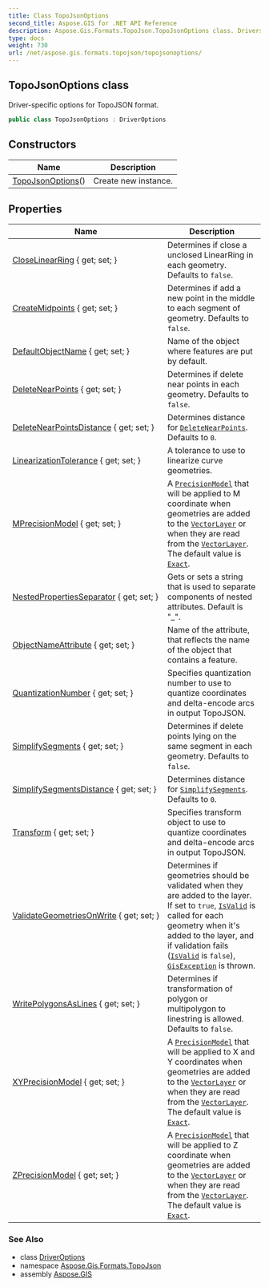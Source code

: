 ```yaml
---
title: Class TopoJsonOptions
second_title: Aspose.GIS for .NET API Reference
description: Aspose.Gis.Formats.TopoJson.TopoJsonOptions class. Driverspecific options for TopoJSON format
type: docs
weight: 730
url: /net/aspose.gis.formats.topojson/topojsonoptions/
---
```

## TopoJsonOptions class

Driver-specific options for TopoJSON format.

```csharp
public class TopoJsonOptions : DriverOptions
```

## Constructors

| Name | Description |
| --- | --- |
| [TopoJsonOptions](topojsonoptions/)() | Create new instance. |

## Properties

| Name | Description |
| --- | --- |
| [CloseLinearRing](../../aspose.gis/driveroptions/closelinearring/) { get; set; } | Determines if close a unclosed LinearRing in each geometry. Defaults to `false`. |
| [CreateMidpoints](../../aspose.gis/driveroptions/createmidpoints/) { get; set; } | Determines if add a new point in the middle to each segment of geometry. Defaults to `false`. |
| [DefaultObjectName](../../aspose.gis.formats.topojson/topojsonoptions/defaultobjectname/) { get; set; } | Name of the object where features are put by default. |
| [DeleteNearPoints](../../aspose.gis/driveroptions/deletenearpoints/) { get; set; } | Determines if delete near points in each geometry. Defaults to `false`. |
| [DeleteNearPointsDistance](../../aspose.gis/driveroptions/deletenearpointsdistance/) { get; set; } | Determines distance for [`DeleteNearPoints`](../../aspose.gis/driveroptions/deletenearpoints/). Defaults to `0`. |
| [LinearizationTolerance](../../aspose.gis/driveroptions/linearizationtolerance/) { get; set; } | A tolerance to use to linearize curve geometries. |
| [MPrecisionModel](../../aspose.gis/driveroptions/mprecisionmodel/) { get; set; } | A [`PrecisionModel`](../../aspose.gis/precisionmodel/) that will be applied to M coordinate when geometries are added to the [`VectorLayer`](../../aspose.gis/vectorlayer/) or when they are read from the [`VectorLayer`](../../aspose.gis/vectorlayer/). The default value is [`Exact`](../../aspose.gis/precisionmodel/exact/). |
| [NestedPropertiesSeparator](../../aspose.gis.formats.topojson/topojsonoptions/nestedpropertiesseparator/) { get; set; } | Gets or sets a string that is used to separate components of nested attributes. Default is "_". |
| [ObjectNameAttribute](../../aspose.gis.formats.topojson/topojsonoptions/objectnameattribute/) { get; set; } | Name of the attribute, that reflects the name of the object that contains a feature. |
| [QuantizationNumber](../../aspose.gis.formats.topojson/topojsonoptions/quantizationnumber/) { get; set; } | Specifies quantization number to use to quantize coordinates and delta-encode arcs in output TopoJSON. |
| [SimplifySegments](../../aspose.gis/driveroptions/simplifysegments/) { get; set; } | Determines if delete points lying on the same segment in each geometry. Defaults to `false`. |
| [SimplifySegmentsDistance](../../aspose.gis/driveroptions/simplifysegmentsdistance/) { get; set; } | Determines distance for [`SimplifySegments`](../../aspose.gis/driveroptions/simplifysegments/). Defaults to `0`. |
| [Transform](../../aspose.gis.formats.topojson/topojsonoptions/transform/) { get; set; } | Specifies transform object to use to quantize coordinates and delta-encode arcs in output TopoJSON. |
| [ValidateGeometriesOnWrite](../../aspose.gis/driveroptions/validategeometriesonwrite/) { get; set; } | Determines if geometries should be validated when they are added to the layer. If set to `true`, [`IsValid`](../../aspose.gis.geometries/geometry/isvalid/) is called for each geometry when it's added to the layer, and if validation fails ([`IsValid`](../../aspose.gis.geometries/geometry/isvalid/) is `false`), [`GisException`](../../aspose.gis/gisexception/) is thrown. |
| [WritePolygonsAsLines](../../aspose.gis/driveroptions/writepolygonsaslines/) { get; set; } | Determines if transformation of polygon or multipolygon to linestring is allowed. Defaults to `false`. |
| [XYPrecisionModel](../../aspose.gis/driveroptions/xyprecisionmodel/) { get; set; } | A [`PrecisionModel`](../../aspose.gis/precisionmodel/) that will be applied to X and Y coordinates when geometries are added to the [`VectorLayer`](../../aspose.gis/vectorlayer/) or when they are read from the [`VectorLayer`](../../aspose.gis/vectorlayer/). The default value is [`Exact`](../../aspose.gis/precisionmodel/exact/). |
| [ZPrecisionModel](../../aspose.gis/driveroptions/zprecisionmodel/) { get; set; } | A [`PrecisionModel`](../../aspose.gis/precisionmodel/) that will be applied to Z coordinate when geometries are added to the [`VectorLayer`](../../aspose.gis/vectorlayer/) or when they are read from the [`VectorLayer`](../../aspose.gis/vectorlayer/). The default value is [`Exact`](../../aspose.gis/precisionmodel/exact/). |

### See Also

* class [DriverOptions](../../aspose.gis/driveroptions/)
* namespace [Aspose.Gis.Formats.TopoJson](../../aspose.gis.formats.topojson/)
* assembly [Aspose.GIS](../../)


